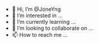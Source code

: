 - 👋 Hi, I’m @JoneYng
- 👀 I’m interested in ...
- 🌱 I’m currently learning ...
- 💞️ I’m looking to collaborate on ...
- 📫 How to reach me ...

<!---
JoneYng/JoneYng is a ✨ special ✨ repository because its `README.md` (this file) appears on your GitHub profile.
You can click the Preview link to take a look at your changes.
--->
